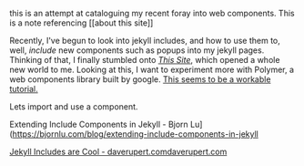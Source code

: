 ---
---
this is an attempt at cataloguing my recent foray into web components. 
This is a note referencing [[about this site]]


Recently, I've begun to look into jekyll includes, and how to use them to, well, *include* new components such as popups into my jekyll pages.
Thinking of that, I finally stumbled onto [*This Site*](https://daverupert.com/2017/07/jekyll-includes-are-cool/), which opened a whole new world to me.
Looking at this, I want to experiment more with Polymer, a web components library built by google.
[This seems to be a workable tutorial.](https://blog.webjeda.com/integrate-polymer-jekyll/)

Lets import and use a component.

Extending Include Components in Jekyll - Bjorn Lu](https://bjornlu.com/blog/extending-include-components-in-jekyll

[Jekyll Includes are Cool - daverupert.comdaverupert.com](https://daverupert.com/2017/07/jekyll-includes-are-cool/)



<interesting></interesting>